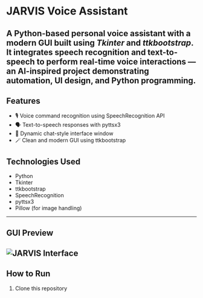# JARVIS Voice Assistant  
A Python-based personal voice assistant with a modern GUI built using *Tkinter* and *ttkbootstrap*.  
It integrates speech recognition and text-to-speech to perform real-time voice interactions — an AI-inspired project demonstrating automation, UI design, and Python programming.  
---
## Features
- 🎙 Voice command recognition using SpeechRecognition API  
- 🗣 Text-to-speech responses with pyttsx3  
- 💬 Dynamic chat-style interface window  
- 🪄 Clean and modern GUI using ttkbootstrap
## Technologies Used
- Python  
- Tkinter  
- ttkbootstrap  
- SpeechRecognition  
- pyttsx3  
- Pillow (for image handling)
- ---
## GUI Preview  
![JARVIS Interface](JarvisInterface.png)
---
## How to Run
1. Clone this repository

